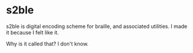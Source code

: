 # s2ble
s2ble is digital encoding scheme for braille, and associated utilities. I made it because I felt like it.

Why is it called that? I don't know.